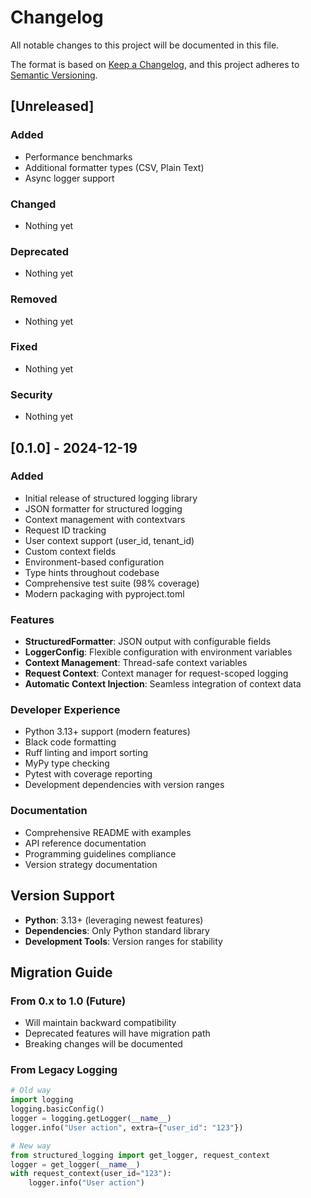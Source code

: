 # Changelog

All notable changes to this project will be documented in this file.

The format is based on [Keep a Changelog](https://keepachangelog.com/en/1.0.0/),
and this project adheres to [Semantic Versioning](https://semver.org/spec/v2.0.0.html).

## [Unreleased]

### Added
- Performance benchmarks
- Additional formatter types (CSV, Plain Text)
- Async logger support

### Changed
- Nothing yet

### Deprecated
- Nothing yet

### Removed
- Nothing yet

### Fixed
- Nothing yet

### Security
- Nothing yet

## [0.1.0] - 2024-12-19

### Added
- Initial release of structured logging library
- JSON formatter for structured logging
- Context management with contextvars
- Request ID tracking
- User context support (user_id, tenant_id)
- Custom context fields
- Environment-based configuration
- Type hints throughout codebase
- Comprehensive test suite (98% coverage)
- Modern packaging with pyproject.toml

### Features
- **StructuredFormatter**: JSON output with configurable fields
- **LoggerConfig**: Flexible configuration with environment variables
- **Context Management**: Thread-safe context variables
- **Request Context**: Context manager for request-scoped logging
- **Automatic Context Injection**: Seamless integration of context data

### Developer Experience
- Python 3.13+ support (modern features)
- Black code formatting
- Ruff linting and import sorting  
- MyPy type checking
- Pytest with coverage reporting
- Development dependencies with version ranges

### Documentation
- Comprehensive README with examples
- API reference documentation
- Programming guidelines compliance
- Version strategy documentation

## Version Support

- **Python**: 3.13+ (leveraging newest features)
- **Dependencies**: Only Python standard library
- **Development Tools**: Version ranges for stability

## Migration Guide

### From 0.x to 1.0 (Future)
- Will maintain backward compatibility
- Deprecated features will have migration path
- Breaking changes will be documented

### From Legacy Logging
```python
# Old way
import logging
logging.basicConfig()
logger = logging.getLogger(__name__)
logger.info("User action", extra={"user_id": "123"})

# New way
from structured_logging import get_logger, request_context
logger = get_logger(__name__)
with request_context(user_id="123"):
    logger.info("User action")
```